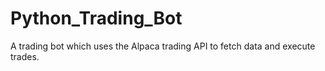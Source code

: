 # Python_Trading_Bot

A trading bot which uses the Alpaca trading API to fetch data and execute trades.




